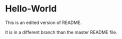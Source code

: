 # Hello-World
This is an edited version of README.

It is in a different branch than the master README file.
